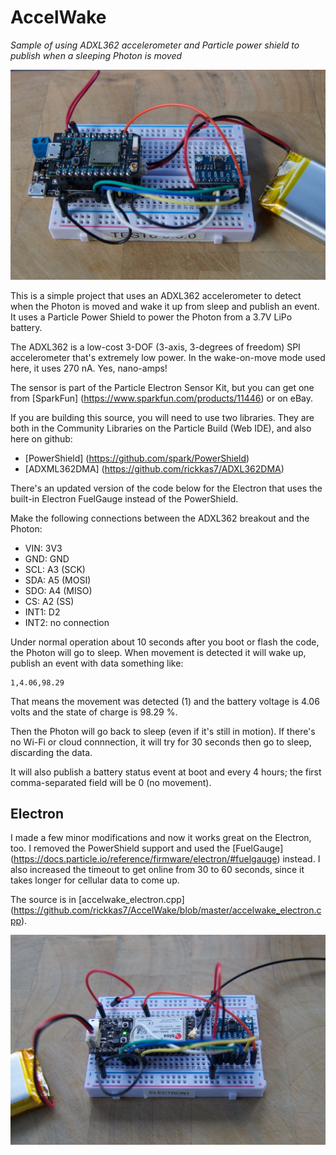 # AccelWake
*Sample of using ADXL362 accelerometer and Particle power shield to publish when a sleeping Photon is moved*

![Picture](pic.jpg)

This is a simple project that uses an ADXL362 accelerometer to detect when the Photon is moved and wake it up from sleep and publish an event. It uses a Particle Power Shield to power the Photon from a 3.7V LiPo battery.

The ADXL362 is a low-cost 3-DOF (3-axis, 3-degrees of freedom) SPI accelerometer that's extremely low power. In the wake-on-move mode used here, it uses 270 nA. Yes, nano-amps!

The sensor is part of the Particle Electron Sensor Kit, but you can get one from [SparkFun] (https://www.sparkfun.com/products/11446) or on eBay.

If you are building this source, you will need to use two libraries. They are both in the Community Libraries on the Particle Build (Web IDE), and also here on github:

* [PowerShield] (https://github.com/spark/PowerShield)
* [ADXML362DMA] (https://github.com/rickkas7/ADXL362DMA)

There's an updated version of the code below for the Electron that uses the built-in Electron FuelGauge instead of the PowerShield.

Make the following connections between the ADXL362 breakout and the Photon:

* VIN: 3V3
* GND: GND
* SCL: A3 (SCK)
* SDA: A5 (MOSI)
* SDO: A4 (MISO)
* CS: A2 (SS)
* INT1: D2
* INT2: no connection

Under normal operation about 10 seconds after you boot or flash the code, the Photon will go to sleep. When movement is detected it will wake up, publish an event with data something like:

```
1,4.06,98.29
```

That means the movement was detected (1) and the battery voltage is 4.06 volts and the state of charge is 98.29 %.

Then the Photon will go back to sleep (even if it's still in motion). If there's no Wi-Fi or cloud connnection, it will try for 30 seconds then go to sleep, discarding the data.

It will also publish a battery status event at boot and every 4 hours; the first comma-separated field will be 0 (no movement).

## Electron

I made a few minor modifications and now it works great on the Electron, too. I removed the PowerShield support and used the [FuelGauge] (https://docs.particle.io/reference/firmware/electron/#fuelgauge) instead. I also increased the timeout to get online from 30 to 60 seconds, since it takes longer for cellular data to come up.

The source is in [accelwake_electron.cpp] (https://github.com/rickkas7/AccelWake/blob/master/accelwake_electron.cpp).

![Picture](electron.jpg)


